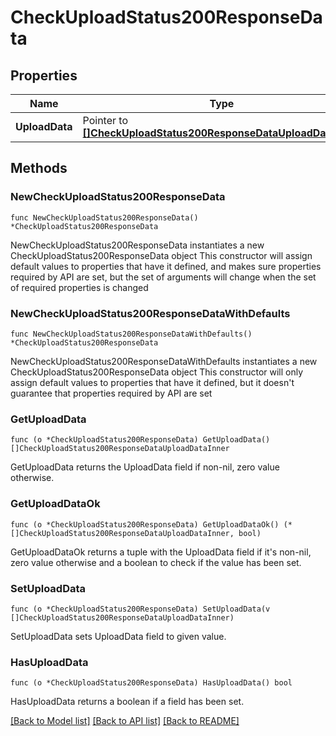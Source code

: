 # CheckUploadStatus200ResponseData

## Properties

Name | Type | Description | Notes
------------ | ------------- | ------------- | -------------
**UploadData** | Pointer to [**[]CheckUploadStatus200ResponseDataUploadDataInner**](CheckUploadStatus200ResponseDataUploadDataInner.md) |  | [optional] 

## Methods

### NewCheckUploadStatus200ResponseData

`func NewCheckUploadStatus200ResponseData() *CheckUploadStatus200ResponseData`

NewCheckUploadStatus200ResponseData instantiates a new CheckUploadStatus200ResponseData object
This constructor will assign default values to properties that have it defined,
and makes sure properties required by API are set, but the set of arguments
will change when the set of required properties is changed

### NewCheckUploadStatus200ResponseDataWithDefaults

`func NewCheckUploadStatus200ResponseDataWithDefaults() *CheckUploadStatus200ResponseData`

NewCheckUploadStatus200ResponseDataWithDefaults instantiates a new CheckUploadStatus200ResponseData object
This constructor will only assign default values to properties that have it defined,
but it doesn't guarantee that properties required by API are set

### GetUploadData

`func (o *CheckUploadStatus200ResponseData) GetUploadData() []CheckUploadStatus200ResponseDataUploadDataInner`

GetUploadData returns the UploadData field if non-nil, zero value otherwise.

### GetUploadDataOk

`func (o *CheckUploadStatus200ResponseData) GetUploadDataOk() (*[]CheckUploadStatus200ResponseDataUploadDataInner, bool)`

GetUploadDataOk returns a tuple with the UploadData field if it's non-nil, zero value otherwise
and a boolean to check if the value has been set.

### SetUploadData

`func (o *CheckUploadStatus200ResponseData) SetUploadData(v []CheckUploadStatus200ResponseDataUploadDataInner)`

SetUploadData sets UploadData field to given value.

### HasUploadData

`func (o *CheckUploadStatus200ResponseData) HasUploadData() bool`

HasUploadData returns a boolean if a field has been set.


[[Back to Model list]](../README.md#documentation-for-models) [[Back to API list]](../README.md#documentation-for-api-endpoints) [[Back to README]](../README.md)


